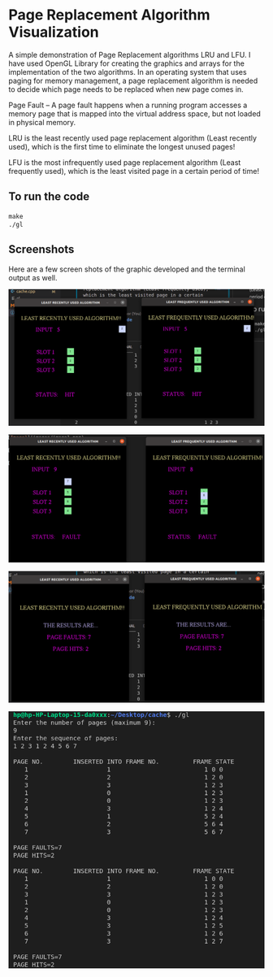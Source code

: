 # Page Replacement Algorithm Visualization

A simple demonstration of Page Replacement algorithms LRU and LFU.
I have used OpenGL Library for creating the graphics and arrays for the implementation of the two algorithms.
In an operating system that uses paging for memory management, a page replacement algorithm is needed to decide which page needs to be replaced when new page comes in. 

Page Fault – A page fault happens when a running program accesses a memory page that is mapped into the virtual address space, but not loaded in physical memory. 

LRU is the least recently used page replacement algorithm (Least recently used), which is the first time to eliminate the longest unused pages!

LFU is the most infrequently used page replacement algorithm (Least frequently used), which is the least visited page in a certain period of time!

## To run the code

```
make
./gl
```

## Screenshots
Here are a few screen shots of the graphic developed and the terminal output as well.

![Image1](images/image1.png)

![Image1](images/image4.png)

![Image1](images/image2.png)

![Image1](images/image3.png)